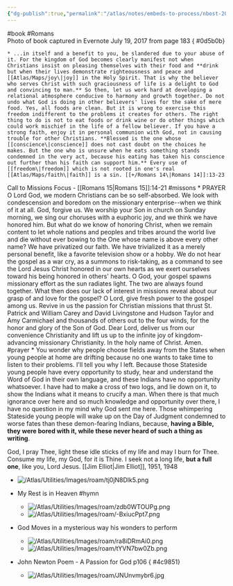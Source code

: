 ```yaml
---
{"dg-publish":true,"permalink":"/atlas/notes/embeds-to-process/nbost-2025-01-05-20-02-47/a-passion-for-god-book/","title":"A Passion for God"}
---
```


#book #Romans  
  Photo of book captured in Evernote July 19, 2017 from page 183
{ #0d5b0b}

    * ...in itself and a benefit to you, be slandered due to your abuse of it. For the kingdom of God becomes clearly manifest not when Christians insist on pleasing themselves with their food and **drink but when their lives demonstrate righteousness and peace and [[Atlas/Maps/joy\|joy]] in the Holy Spirit. That is why the believer who serves Christ with such graciousness of life is a delight to God and convincing to man.** So then, let us work hard at developing a relational atmosphere conducive to harmony and growth together. Do not undo what God is doing in other believers' lives for the sake of mere food. Yes, all foods are clean. But it is wrong to exercise this freedom indifferent to the problems it creates for others. The right thing to do is not to eat foods or drink wine or do other things which could work mischief in the life of a fellow believer. If you have a strong faith, enjoy it in personal communion with God, not in causing trouble for other Christians. **Blessed is the one whose [[conscience\|conscience]] does not cast doubt on the choices he makes. But the one who is unsure when he eats something stands condemned in the very act, because his eating has taken his conscience out further than his faith can support him.** Every use of [[freedom\|freedom]] which is not rooted in one's real [[Atlas/Maps/faith\|faith]] is a sin. [[+/Romans 14\|Romans 14]]:13-23 
 
  Call to Missions Focus - [[Romans 15\|Romans 15]]:14-21 #missons
    * PRAYER O Lord God, we modern Christians can be so self-absorbed. We look with condescension and boredom on the missionary enterprise--when we think of it at all. God, forgive us. We worship your Son in church on Sunday morning, we sing our choruses with a euphoric joy, and we think we have honored him. But what do we know of honoring Christ, when we remain content to let whole nations and peoples and tribes around the world live and die without ever bowing to the One whose name is above every other name? We have privatized our faith. We have trivialized it as a merely personal benefit, like a favorite television show or a hobby. We do not hear the gospel as a war cry, as a summons to risk-taking, as a command to see the Lord Jesus Christ honored in our own hearts as we exert ourselves toward his being honored in others' hearts. O God, your gospel spawns missionary effort as the sun radiates light. The two are always found together. What then does our lack of interest in missions reveal about our grasp of and love for the gospel? O Lord, give fresh power to the gospel among us. Revive in us the passion for Christian missions that thrust St. Patrick and William Carey and David Livingstone and Hudson Taylor and Amy Carmichael and thousands of others out to the four winds, for the honor and glory of the Son of God. Dear Lord, deliver us from our convenience Christianity and lift us up to the infinite joy of kingdom-advancing missionary Christianity. In the holy name of Christ. Amen. #prayer
    * You wonder why people choose fields away from the States when young people at home are drifting because no one wants to take time to listen to their problems. I'll tell you why I left. Because those Stateside young people have every opportunity to study, hear and understand the Word of God in their own language, and these Indians have no opportunity whatsoever. I have had to make a cross of two logs, and lie down on it, to show the Indians what it means to crucify a man. When there is that much ignorance over here and so much knowledge and opportunity over there, I have no question in my mind why God sent me here. Those whimpering Stateside young people will wake up on the Day of Judgment condemned to worse fates than these demon-fearing Indians, because, **having a Bible, they were bored with it, while these never heard of such a thing as writing**.

God, I pray Thee, light these idle sticks of my life and may I burn for Thee. Consume my life, my God, for it is Thine. I seek not a long life, **but a full one**, like you, Lord Jesus. [[Jim Elliot\|Jim Elliot]], 1951, 1948
  * ![/Atlas/Utilities/Images/roam/tj0jN8Dlk5.png](/img/user/Atlas/Utilities/Images/roam/tj0jN8Dlk5.png)
  * My Rest is in Heaven #hymn
    * ![/Atlas/Utilities/Images/roam/zdb0WTOUPg.png](/img/user/Atlas/Utilities/Images/roam/zdb0WTOUPg.png)
    * ![/Atlas/Utilities/Images/roam/-BxiucPpt7.png](/img/user/Atlas/Utilities/Images/roam/-BxiucPpt7.png)
  * God Moves in a mysterious way his wonders to perform
    * ![/Atlas/Utilities/Images/roam/ra8iDRmAi0.png](/img/user/Atlas/Utilities/Images/roam/ra8iDRmAi0.png)
    * ![/Atlas/Utilities/Images/roam/tYVN7bw0Zb.png](/img/user/Atlas/Utilities/Images/roam/tYVN7bw0Zb.png)
  * John Newton Poem - A Passion for God p106
{ #4c9851}

    * ![/Atlas/Utilities/Images/roam/JNUnvmybr6.jpg](/img/user/Atlas/Utilities/Images/roam/JNUnvmybr6.jpg)
